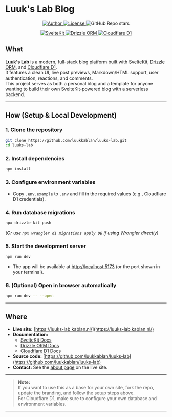 # Luuk's Lab Blog
<p align="center">
  <a href="https://github.com/LuckyLuuk12">
    <img alt="Author" src="https://img.shields.io/badge/Author-Luuk%20Kablan-blue?logo=github">
  </a>
  <a href="https://github.com/LuckyLuuk12/LuuksLab/blob/main/LICENSE">
    <img alt="License" src="https://img.shields.io/github/license/LuckyLuuk12/LuuksLab?color=brightgreen">
  </a>
  <img alt="GitHub Repo stars" src="https://img.shields.io/github/stars/LuckyLuuk12/LuuksLab?style=social">
</p>

<p align="center">
  <a href="https://kit.svelte.dev/">
    <img alt="SvelteKit" src="https://img.shields.io/badge/SvelteKit-Serverless-orange?logo=svelte&logoColor=white">
  </a>
  <a href="https://orm.drizzle.team/">
    <img alt="Drizzle ORM" src="https://img.shields.io/badge/Drizzle%20ORM-TypeSafe-blueviolet">
  </a>
  <a href="https://developers.cloudflare.com/d1/">
    <img alt="Cloudflare D1" src="https://img.shields.io/badge/Cloudflare%20D1-SQLite%20Serverless-orange">
  </a>
</p>

## What

**Luuk's Lab** is a modern, full-stack blog platform built with [SvelteKit](https://kit.svelte.dev/), [Drizzle ORM](https://orm.drizzle.team/), and [Cloudflare D1](https://developers.cloudflare.com/d1/).  
It features a clean UI, live post previews, Markdown/HTML support, user authentication, reactions, and comments.  
This project serves as both a personal blog and a template for anyone wanting to build their own SvelteKit-powered blog with a serverless backend.

---

## How (Setup & Local Development)

### 1. **Clone the repository**
```sh
git clone https://github.com/luukkablan/luuks-lab.git
cd luuks-lab
```

### 2. **Install dependencies**
```sh
npm install
```

### 3. **Configure environment variables**
- Copy `.env.example` to `.env` and fill in the required values (e.g., Cloudflare D1 credentials).

### 4. **Run database migrations**
```sh
npx drizzle-kit push
```
*(Or use `npx wrangler d1 migrations apply DB` if using Wrangler directly)*

### 5. **Start the development server**
```sh
npm run dev
```
- The app will be available at [http://localhost:5173](http://localhost:5173) (or the port shown in your terminal).

### 6. **(Optional) Open in browser automatically**
```sh
npm run dev -- --open
```

---

## Where

- **Live site:** [https://luuks-lab.kablan.nl/](https://luuks-lab.kablan.nl/)
- **Documentation:**  
  - [SvelteKit Docs](https://kit.svelte.dev/docs)
  - [Drizzle ORM Docs](https://orm.drizzle.team/docs)
  - [Cloudflare D1 Docs](https://developers.cloudflare.com/d1/)
- **Source code:** [https://github.com/luukkablan/luuks-lab](https://github.com/luukkablan/luuks-lab)
- **Contact:** See the [about page](https://luuks-lab.kablan.nl/about) on the live site.

---

> **Note:**  
> If you want to use this as a base for your own site, fork the repo, update the branding, and follow the setup steps above.  
> For Cloudflare D1, make sure to configure your own database and environment variables.

---